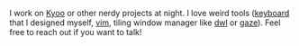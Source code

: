 ---
---
I work on [Kyoo](https://github.com/zoriya/kyoo) or other nerdy projects at night. I love weird tools ([keyboard](https://github.com/zoriya/abyss) that I designed myself, [vim](./blogs/vim-superpowers/), tiling window manager like [dwl](https://codeberg.org/dwl/dwl) or [gaze](https://github.com/zoriya/gaze)). Feel free to reach out if you want to talk!

<!-- vim: set wrap : -->
